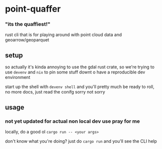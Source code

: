 # point-quaffer
### "its the quaffiest!"

rust cli that is for playing around with point cloud data and geoarrow/geoparquet

## setup
so actually it's kinda annoying to use the gdal rust crate, so we're trying to use `devenv` and `nix` to pin some stuff downt o have a reproducible dev environment

start up the shell with `devenv shell` and you'll pretty much be ready to roll, no more docs, just read the conifg sorry not sorry

## usage
### not yet updated for actual non local dev use pray for me

locally, do a good ol `cargo run -- <your args>`

don't know what you're doing? just do `cargo run` and you'll see the CLI help
